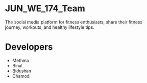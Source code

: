 # JUN_WE_174_Team
The social media platform for fitness enthusiasts, share their fitness journey, workouts, and healthy lifestyle tips.

# Developers
- Methma
- Binal 
- Bidushan
- Chamod


